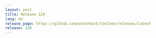 ```yaml
---
layout: post
title: Release 124
lang: en
release_page: https://github.com/watermint/toolbox/releases/latest
release: 124
---
```



